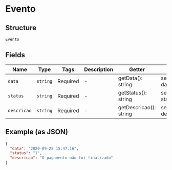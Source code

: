 
# Evento

## Structure

`Evento`

## Fields

| Name | Type | Tags | Description | Getter | Setter |
|  --- | --- | --- | --- | --- | --- |
| `data` | `string` | Required | - | getData(): string | setData(string data): void |
| `status` | `string` | Required | - | getStatus(): string | setStatus(string status): void |
| `descricao` | `string` | Required | - | getDescricao(): string | setDescricao(string descricao): void |

## Example (as JSON)

```json
{
  "data": "2020-09-28 15:47:16",
  "status": "1",
  "descricao": "O pagamento não foi finalizado"
}
```

